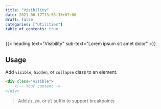 ```yaml
---
title: "Visibility"
date: 2021-06-17T13:58:33+07:00
draft: false
categories: ["Utilities"]
table_of_contents: true
---
```


{{< heading text="Visibility" sub-text="Lorem ipsum sit amet dolor" >}}

## Usage

Add `visible`, `hidden`, or `collapse` class to an element.

``` html
<div class="visible">
    <!-- Your content ->
</div>
```

> Add `@s`, `@m`, or `@l` suffix to support breakpoints

